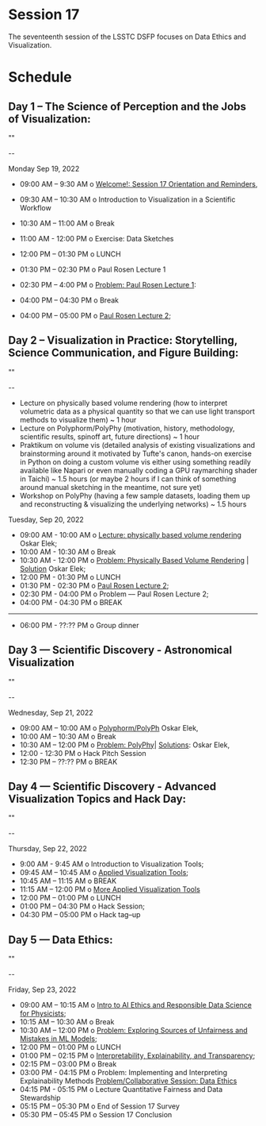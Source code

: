 # Session 17

The seventeenth session of the LSSTC DSFP focuses on Data Ethics and Visualization. 

# Schedule
 
## Day 1 – The Science of Perception and the Jobs of Visualization: 

""

--

Monday Sep 19, 2022
* 09:00 AM – 9:30 AM o  [Welcome!: Session 17 Orientation and Reminders](), 
* 09:30 AM – 10:30 AM o  Introduction to Visualization in a Scientific Workflow
* 10:30 AM – 11:00 AM o Break 
* 11:00 AM - 12:00 PM o Exercise: Data Sketches 
* 12:00 PM – 01:30 PM o LUNCH 
* 01:30 PM – 02:30 PM o  Paul Rosen Lecture 1
* 02:30 PM – 4:00 PM o  [Problem: Paul Rosen Lecture 1]():
* 04:00 PM – 04:30 PM o Break 


* 04:00 PM – 05:00 PM o [Paul Rosen Lecture 2](); 
 
## Day 2 – Visualization in Practice: Storytelling, Science Communication, and Figure Building: 

""

-- 




- Lecture on physically based volume rendering (how to interpret volumetric data as a physical quantity so that we can use light transport methods to visualize them) ~ 1 hour
- Lecture on Polyphorm/PolyPhy (motivation, history, methodology, scientific results, spinoff art, future directions) ~ 1 hour
- Praktikum on volume vis (detailed analysis of existing visualizations and brainstorming around it motivated by Tufte's canon, hands-on exercise in Python on doing a custom volume vis either using something readily available like Napari or even manually coding a GPU raymarching shader in Taichi) ~ 1.5 hours (or maybe 2 hours if I can think of something around manual sketching in the meantime, not sure yet)
- Workshop on PolyPhy (having a few sample datasets, loading them up and reconstructing & visualizing the underlying networks) ~ 1.5 hours

Tuesday, Sep 20, 2022
* 09:00 AM - 10:00 AM o [Lecture: physically based volume rendering]() Oskar Elek; 
* 10:00 AM - 10:30 AM o Break 
* 10:30 AM - 12:00 PM o [Problem: Physically Based Volume Rendering]() | [Solution]() Oskar Elek; 
* 12:00 PM - 01:30 PM o LUNCH 
* 01:30 PM - 02:30 PM o [Paul Rosen Lecture 2]();
* 02:30 PM - 04:00 PM o Problem –– Paul Rosen Lecture 2; 
* 04:00 PM - 04:30 PM o BREAK 

*** *** 

* 06:00 PM - ??:?? PM o Group dinner 
 
## Day 3 — Scientific Discovery - Astronomical Visualization  

""

-- 

Wednesday, Sep 21, 2022
* 09:00 AM – 10:00 AM o  [Polyphorm/PolyPh]() Oskar Elek, 
* 10:00 AM – 10:30 AM o Break 
* 10:30 AM – 12:00 PM o  [Problem: PolyPhy]()| [Solutions](): Oskar Elek, 
* 12:00 - 12:30 PM o Hack Pitch Session 
* 12:30 PM – ??:?? PM o BREAK 

## Day 4 — Scientific Discovery - Advanced Visualization Topics and Hack Day: 

""

-- 

Thursday, Sep 22, 2022 

* 9:00 AM - 9:45 AM o Introduction to Visualization Tools; 
* 09:45 AM – 10:45 AM o [Applied Visualization Tools](); 
* 10:45 AM – 11:15 AM o BREAK 
* 11:15 AM – 12:00 PM o  [More Applied Visualization Tools]()
* 12:00 PM – 01:00 PM o LUNCH 
* 01:00 PM – 04:30 PM o Hack Session;  
* 04:30 PM – 05:00 PM o Hack tag–up  

 
## Day 5 — Data Ethics: 

""

--  

Friday, Sep 23, 2022
* 09:00 AM – 10:15 AM o [Intro to AI Ethics and Responsible Data Science for Physicists]();   
* 10:15 AM – 10:30 AM o Break 
* 10:30 AM – 12:00 PM o [Problem: Exploring Sources of Unfairness and Mistakes in ML Models](); 
* 12:00 PM – 01:00 PM o LUNCH 
* 01:00 PM – 02:15 PM o [Interpretability, Explainability, and Transparency](); 
* 02:15 PM – 03:00 PM o Break 
* 03:00 PM - 04:15 PM o  Problem: Implementing and Interpreting Explainability Methods [Problem/Collaborative Session: Data Ethics]()
* 04:15 PM - 05:15 PM o Lecture Quantitative Fairness and Data Stewardship 
* 05:15 PM – 05:30 PM o End of Session 17 Survey
* 05:30 PM – 05:45 PM o Session 17 Conclusion


